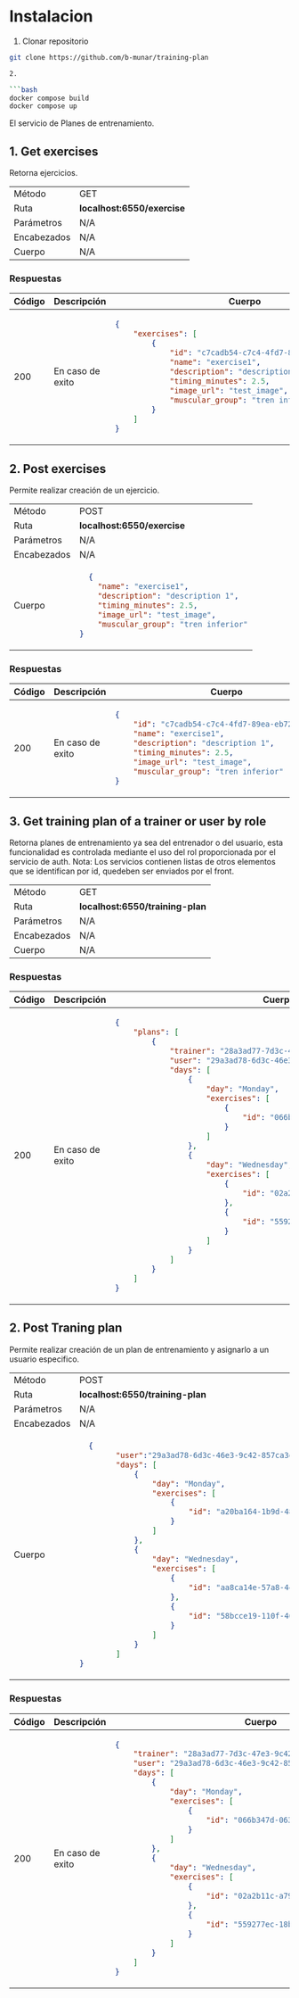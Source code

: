 # Instalacion

1. Clonar repositorio

```bash
git clone https://github.com/b-munar/training-plan

2. 

```bash
docker compose build
docker compose up
```


El servicio de Planes de entrenamiento.

## 1. Get exercises 

Retorna ejercicios.

<table>
<tr>
<td> Método </td>
<td> GET </td>
</tr>
<tr>
<td> Ruta </td>
<td> <strong>localhost:6550/exercise</strong> </td>
</tr>
<tr>
<td> Parámetros </td>
<td> N/A </td>
</tr>
<tr>
<td> Encabezados </td>
<td>N/A</td>
</tr>
<tr>
<td> Cuerpo </td>
<td>N/A</td>
</tr>
</table>

### Respuestas

<table>
<tr>
<th> Código </th>
<th> Descripción </th>
<th> Cuerpo </th>
</tr>
<tbody>
<td> 200 </td>
<td>En caso de exito</td>
<td>

```json
{
    "exercises": [
        {
            "id": "c7cadb54-c7c4-4fd7-89ea-eb72090818d8",
            "name": "exercise1",
            "description": "description 1",
            "timing_minutes": 2.5,
            "image_url": "test_image",
            "muscular_group": "tren inferior"
        }
    ]
}
```
</td>
</tr>
</tbody>
</table>

## 2. Post exercises 

Permite realizar creación de un ejercicio.

<table>
<tr>
<td> Método </td>
<td> POST </td>
</tr>
<tr>
<td> Ruta </td>
<td> <strong>localhost:6550/exercise</strong> </td>
</tr>
<tr>
<td> Parámetros </td>
<td> N/A </td>
</tr>
<tr>
<td> Encabezados </td>
<td>N/A</td>
</tr>
<tr>
<td> Cuerpo </td>
<td>

```json
  {
    "name": "exercise1",
    "description": "description 1",
    "timing_minutes": 2.5,
    "image_url": "test_image",
    "muscular_group": "tren inferior"
}
  ```
</td>
</tr>
</table>

### Respuestas

<table>
<tr>
<th> Código </th>
<th> Descripción </th>
<th> Cuerpo </th>
</tr>
<tbody>
<td> 200 </td>
<td>En caso de exito</td>
<td>

```json
{
    "id": "c7cadb54-c7c4-4fd7-89ea-eb72090818d8",
    "name": "exercise1",
    "description": "description 1",
    "timing_minutes": 2.5,
    "image_url": "test_image",
    "muscular_group": "tren inferior"
}
```
</td>
</tr>
</tbody>
</table>

## 3. Get training plan of a trainer or user by role 

Retorna planes de entrenamiento ya sea del entrenador o del usuario, esta funcionalidad es controlada mediante el uso del rol proporcionada por el servicio de auth.
Nota: Los servicios contienen listas de otros elementos que se identifican por id, quedeben ser enviados por el front.

<table>
<tr>
<td> Método </td>
<td> GET </td>
</tr>
<tr>
<td> Ruta </td>
<td> <strong>localhost:6550/training-plan</strong> </td>
</tr>
<tr>
<td> Parámetros </td>
<td> N/A </td>
</tr>
<tr>
<td> Encabezados </td>
<td>N/A</td>
</tr>
<tr>
<td> Cuerpo </td>
<td>N/A</td>
</tr>
</table>

### Respuestas

<table>
<tr>
<th> Código </th>
<th> Descripción </th>
<th> Cuerpo </th>
</tr>
<tbody>
<td> 200 </td>
<td>En caso de exito</td>
<td>

```json
{
    "plans": [
        {
            "trainer": "28a3ad77-7d3c-47e3-9c42-858ca3ec5222",
            "user": "29a3ad78-6d3c-46e3-9c42-857ca3ec5220",
            "days": [
                {
                    "day": "Monday",
                    "exercises": [
                        {
                            "id": "066b347d-0636-491e-9243-ba3adf13d112"
                        }
                    ]
                },
                {
                    "day": "Wednesday",
                    "exercises": [
                        {
                            "id": "02a2b11c-a799-4030-be5f-da31508cf3da"
                        },
                        {
                            "id": "559277ec-18bd-483c-88df-44871e5f43ad"
                        }
                    ]
                }
            ]
        }
    ]
}
```
</td>
</tr>
</tbody>
</table>

## 2. Post Traning plan 

Permite realizar creación de un plan de entrenamiento y asignarlo a un usuario especifico.

<table>
<tr>
<td> Método </td>
<td> POST </td>
</tr>
<tr>
<td> Ruta </td>
<td> <strong>localhost:6550/training-plan</strong> </td>
</tr>
<tr>
<td> Parámetros </td>
<td> N/A </td>
</tr>
<tr>
<td> Encabezados </td>
<td>N/A</td>
</tr>
<tr>
<td> Cuerpo </td>
<td>

```json
  {
        "user":"29a3ad78-6d3c-46e3-9c42-857ca3ec5220",
        "days": [
            {
                "day": "Monday",
                "exercises": [
                    {
                        "id": "a20ba164-1b9d-486e-afd2-5ee5ec4bc06a"
                    }
                ]
            },
            {
                "day": "Wednesday",
                "exercises": [
                    {
                        "id": "aa8ca14e-57a8-44d6-8ebe-421013c47e07"
                    },
                    {
                        "id": "58bcce19-110f-4689-b9dd-33b8e66ac49b"
                    }
                ]
            }
        ]
}
  ```
</td>
</tr>
</table>

### Respuestas

<table>
<tr>
<th> Código </th>
<th> Descripción </th>
<th> Cuerpo </th>
</tr>
<tbody>
<td> 200 </td>
<td>En caso de exito</td>
<td>

```json
{
    "trainer": "28a3ad77-7d3c-47e3-9c42-858ca3ec5222",
    "user": "29a3ad78-6d3c-46e3-9c42-857ca3ec5220",
    "days": [
        {
            "day": "Monday",
            "exercises": [
                {
                    "id": "066b347d-0636-491e-9243-ba3adf13d112"
                }
            ]
        },
        {
            "day": "Wednesday",
            "exercises": [
                {
                    "id": "02a2b11c-a799-4030-be5f-da31508cf3da"
                },
                {
                    "id": "559277ec-18bd-483c-88df-44871e5f43ad"
                }
            ]
        }
    ]
}
```
</td>
</tr>
</tbody>
</table>